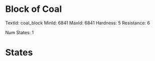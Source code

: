 # Block of Coal
TextId: coal_block
MinId: 6841
MaxId: 6841
Hardness: 5
Resistance: 6

Num States: 1
# States
```

```